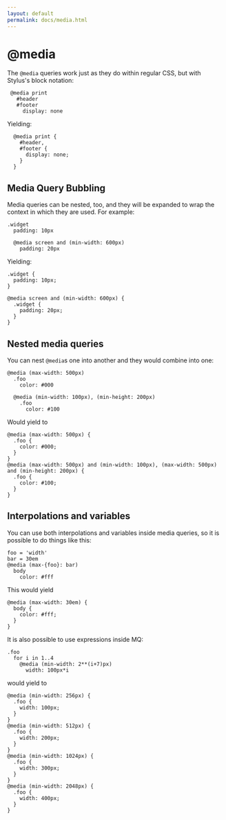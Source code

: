 ```yaml
---
layout: default
permalink: docs/media.html
---
```


# @media

 The `@media` queries work just as they do within regular CSS, but with Stylus's block notation:

     @media print
       #header
       #footer
         display: none

Yielding:

      @media print {
        #header,
        #footer {
          display: none;
        }
      }
      
## Media Query Bubbling

Media queries can be nested, too, and they will be expanded to wrap the context in which they are used. For example:

    .widget
      padding: 10px
      
      @media screen and (min-width: 600px)
        padding: 20px

Yielding:

    .widget {
      padding: 10px;
    }
    
    @media screen and (min-width: 600px) {
      .widget {
        padding: 20px;
      }
    }

## Nested media queries

You can nest `@media`s one into another and they would combine into one:

    @media (max-width: 500px)
      .foo
        color: #000

      @media (min-width: 100px), (min-height: 200px)
        .foo
          color: #100

Would yield to

    @media (max-width: 500px) {
      .foo {
        color: #000;
      }
    }
    @media (max-width: 500px) and (min-width: 100px), (max-width: 500px) and (min-height: 200px) {
      .foo {
        color: #100;
      }
    }

## Interpolations and variables

You can use both interpolations and variables inside media queries, so it is possible to do things like this:

    foo = 'width'
    bar = 30em
    @media (max-{foo}: bar)
      body
        color: #fff

This would yield

    @media (max-width: 30em) {
      body {
        color: #fff;
      }
    }

It is also possible to use expressions inside MQ:

    .foo
      for i in 1..4
        @media (min-width: 2**(i+7)px)
          width: 100px*i

would yield to

    @media (min-width: 256px) {
      .foo {
        width: 100px;
      }
    }
    @media (min-width: 512px) {
      .foo {
        width: 200px;
      }
    }
    @media (min-width: 1024px) {
      .foo {
        width: 300px;
      }
    }
    @media (min-width: 2048px) {
      .foo {
        width: 400px;
      }
    }
